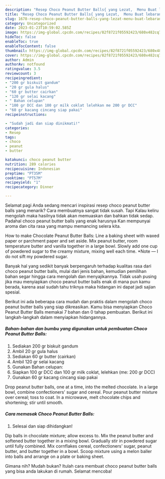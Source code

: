 ```yaml
---
description: "Resep Choco Peanut Butter Balls{ yang Lezat,  Menu Buat lebaran"
title: "Resep Choco Peanut Butter Balls{ yang Lezat,  Menu Buat lebaran"
slug: 1678-resep-choco-peanut-butter-balls-yang-lezat-menu-buat-lebaran
category: Uncategorized
date: 2023-01-23T10:59:02.585Z
image: https://img-global.cpcdn.com/recipes/82f8721f05592423/680x482cq70/choco-peanut-butter-balls-foto-resep-utama.jpg
hideToc: false
enableToc: true
enableTocContent: false
thumbnail: https://img-global.cpcdn.com/recipes/82f8721f05592423/680x482cq70/choco-peanut-butter-balls-foto-resep-utama.jpg
cover: https://img-global.cpcdn.com/recipes/82f8721f05592423/680x482cq70/choco-peanut-butter-balls-foto-resep-utama.jpg
author: Admin
authorAv: notfound
ratingvalue: 3.5
reviewcount: 3
recipeingredient:
- "200 gr biskuit gandum"
- "20 gr gula halus"
- "60 gr butter cairkan"
- "120 gr selai kacang"
- " Bahan celupan"
- "100 gr DCC dan 100 gr milk coklat lelehkan me 200 gr DCC"
- "60 gr kacang cincang siap pakai"
recipeinstructions:

- "Sudah jadi dan siap dinikmati!"
categories:
- Resep
tags:
- choco
- peanut
- butter

katakunci: choco peanut butter 
nutrition: 289 calories
recipecuisine: Indonesian
preptime: "PT35M"
cooktime: "PT57M"
recipeyield: "1"
recipecategory: Dinner

---
```



Selamat pagi Anda sedang mencari inspirasi resep choco peanut butter balls yang menarik? Cara membuatnya sangat tidak susah. Tapi Kalau keliru mengolah maka hasilnya tidak akan memuaskan dan bahkan tidak sedap. Padahal choco peanut butter balls yang enak harusnya Kan mempunyai aroma dan cita rasa yang mampu memancing selera kita.


How to make Chocolate Peanut Butter Balls: Line a baking sheet with waxed paper or parchment paper and set aside. Mix peanut butter, room temperature butter and vanilla together in a large bowl. Slowly add one cup of powdered sugar to the creamy mixture, mixing well each time. *Note — I do not sift my powdered sugar.

Banyak hal yang sedikit banyak berpengaruh terhadap kualitas rasa dari choco peanut butter balls, mulai dari jenis bahan, kemudian pemilihan bahan segar hingga cara mengolah dan menyajikannya. Tidak usah pusing jika mau menyiapkan choco peanut butter balls enak di mana pun kamu berada, karena asal sudah tahu triknya maka hidangan ini dapat jadi sajian spesial.


Berikut ini ada beberapa cara mudah dan praktis dalam mengolah choco peanut butter balls yang siap dikreasikan. Kamu bisa menyiapkan Choco Peanut Butter Balls memakai 7 bahan dan 0 tahap pembuatan. Berikut ini langkah-langkah dalam menyiapkan hidangannya.

<!--inarticleads1-->

##### Bahan-bahan dan bumbu yang digunakan untuk pembuatan Choco Peanut Butter Balls:

1. Sediakan 200 gr biskuit gandum
1. Ambil 20 gr gula halus
1. Sediakan 60 gr butter (cairkan)
1. Ambil 120 gr selai kacang
1. Gunakan  Bahan celupan:
1. Siapkan 100 gr DCC dan 100 gr milk coklat, lelehkan (me: 200 gr DCC)
1. Gunakan 60 gr kacang cincang siap pakai


Drop peanut butter balls, one at a time, into the melted chocolate. In a large bowl, combine confectioners&#39; sugar and cereal. Pour peanut butter mixture over cereal; toss to coat. In a microwave, melt chocolate chips and shortening; stir until smooth. 

<!--inarticleads2-->

##### Cara memasak Choco Peanut Butter Balls:


1. Selesai dan siap dihidangkan!

Dip balls in chocolate mixture; allow excess to. Mix the peanut butter and softened butter together in a mixing bowl. Gradually stir in powdered sugar until fully combined. Mix cornflakes cereal, confectioners&#39; sugar, peanut butter, and butter together in a bowl. Scoop mixture using a melon baller into balls and arrange on a plate or baking sheet. 

Gimana nih? Mudah bukan? Itulah cara membuat choco peanut butter balls yang bisa anda lakukan di rumah. Selamat mencoba!

